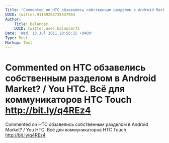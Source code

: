 ```yaml
---
Title: 'Commented on HTC обзавелись собственным разделом в Android Market? / You HTC. Всё для коммуникаторов HTC Touch http://bit.ly/q4REz4'
UUID: twitter.91189203735547904
Author:
    Title: Balancer
    UUID: twitter.user.balancer73
Date: 'Wed, 13 Jul 2011 20:56:15 +0400'
Type: Post
Markup: Text
---
```


# Commented on HTC обзавелись собственным разделом в Android Market? / You HTC. Всё для коммуникаторов HTC Touch http://bit.ly/q4REz4

Commented on HTC обзавелись собственным разделом в Android
Market? / You HTC. Всё для коммуникаторов HTC Touch
http://bit.ly/q4REz4